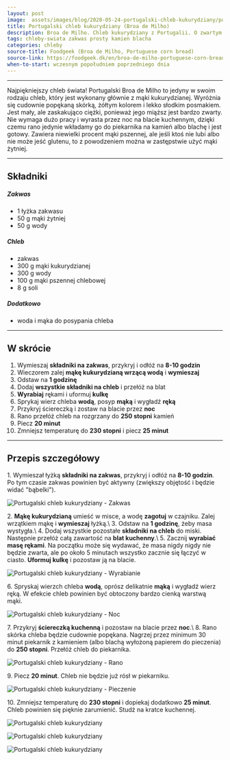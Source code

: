 ```yaml
---
layout: post
image:  assets/images/blog/2020-05-24-portugalski-chleb-kukurydziany/portugalski-chleb-kukurydziany.jpg
title: Portugalski chleb kukurydziany (Broa de Milho)
description: Broa de Milho. Chleb kukurydziany z Portugalii. O zwartym miąższu, pięknym żółtym kolorze i popękanej chrupiącej skórce. Formowany w płaskie okrągłe bochenki podsypane mąką. Wykonany z mieszanki mąki kukurydzianej i pszennej. Dzisiaj mam dla Was przepis na jeden z najlepszych chlebków jakie piekę!
tags: chleby-swiata zakwas prosty kamien blacha
categories: chleby
source-title: Foodgeek (Broa de Milho, Portuguese corn bread)
source-link: https://foodgeek.dk/en/broa-de-milho-portuguese-corn-bread/
when-to-start: wczesnym popołudniem poprzedniego dnia
---
```


-----

Najpiękniejszy chleb świata! Portugalski Broa de Milho to jedyny w swoim rodzaju chleb, który jest wykonany głównie z mąki kukurydzianej. Wyróżnia się cudownie popękaną skórką, żółtym kolorem i lekko słodkim posmakiem. Jest mały, ale zaskakująco ciężki, ponieważ jego miąższ jest bardzo zwarty. Nie wymaga dużo pracy i wyrasta przez noc na blacie kuchennym, dzięki czemu rano jedynie wkładamy go do piekarnika na kamień albo blachę i jest gotowy. Zawiera niewielki procent mąki pszennej, ale jeśli ktoś nie lubi albo nie może jeść glutenu, to z powodzeniem można w zastępstwie użyć mąki żytniej.

-----

## Składniki

##### Zakwas
* 1 łyżka zakwasu
* 50 g mąki żytniej
* 50 g wody

##### Chleb

* zakwas
* 300 g mąki kukurydzianej
* 300 g wody
* 100 g mąki pszennej chlebowej
* 8 g soli

##### Dodatkowo

* woda i mąka do posypania chleba

-----

## W skrócie

1. Wymieszaj **składniki na zakwas**, przykryj i odłóż na **8-10 godzin**
2. Wieczorem zalej **mąkę kukurydzianą wrzącą wodą**  i **wymieszaj**
3. Odstaw na **1 godzinę**
4. Dodaj **wszystkie składniki na chleb** i przełóż na blat
5. **Wyrabiaj** rękami i uformuj **kulkę**
6. Sprykaj wierz chleba **wodą**, posyp **mąką** i wygładź **ręką**
7. Przykryj ściereczką i zostaw na blacie przez **noc**
8. Rano przełóż chleb na rozgrzany do **250 stopni** kamień
9. Piecz **20 minut**
10. Zmniejsz temperaturę do **230 stopni** i piecz **25 minut**

-----

## Przepis szczegółowy

1\. Wymieszał łyżką **składniki na zakwas**, przykryj i odłóż na **8-10 godzin**. Po tym czasie zakwas powinien być aktywny (zwiększy objętość i będzie widać "bąbelki").

![Portugalski chleb kukurydziany - Zakwas](/assets/images/blog/2020-05-24-portugalski-chleb-kukurydziany/portugalski-chleb-kukurydziany-zakwas.jpg)

2\. **Mąkę kukurydzianą** umieść w misce, a wodę **zagotuj** w czajniku. Zalej wrzątkiem mąkę i **wymieszaj** łyżką.\\
3\. Odstaw na **1 godzinę**, żeby masa wystygła.\\
4\. Dodaj wszystkie pozostałe **składniki na chleb** do miski. Następnie przełóż całą zawartość na **blat kuchenny**.\\
5\. Zacznij **wyrabiać masę rękami**. Na początku może się wydawać, że masa nigdy nigdy nie będzie zwarta, ale po około 5 minutach wszystko zacznie się łączyć w ciasto. **Uformuj kulkę** i pozostaw ją na blacie.

![Portugalski chleb kukurydziany - Wyrabianie](/assets/images/blog/2020-05-24-portugalski-chleb-kukurydziany/portugalski-chleb-kukurydziany-wyrabianie.jpg)

6\. Spryskaj wierzch chleba **wodą**, oprósz delikatnie **mąką** i wygładź wierz ręką. W efekcie chleb powinien być obtoczony bardzo cienką warstwą mąki.

![Portugalski chleb kukurydziany - Noc](/assets/images/blog/2020-05-24-portugalski-chleb-kukurydziany/portugalski-chleb-kukurydziany-noc.jpg)

7\. Przykryj **ściereczką kuchenną** i pozostaw na blacie przez **noc**.\\
8\. Rano skórka chleba będzie cudownie popękana. Nagrzej przez minimum 30 minut piekarnik z kamieniem (albo blachą wyłożoną papierem do pieczenia) do **250 stopni**. Przełóż chleb do piekarnika.

![Portugalski chleb kukurydziany - Rano](/assets/images/blog/2020-05-24-portugalski-chleb-kukurydziany/portugalski-chleb-kukurydziany-rano.jpg)

9\. Piecz **20 minut**. Chleb nie będzie już rósł w piekarniku.

![Portugalski chleb kukurydziany - Pieczenie](/assets/images/blog/2020-05-24-portugalski-chleb-kukurydziany/portugalski-chleb-kukurydziany-pieczenie.jpg)

10\. Zmniejsz temperaturę do **230 stopni** i dopiekaj dodatkowo **25 minut**. Chleb powinien się pięknie zarumienić. Studź na kratce kuchennej.

![Portugalski chleb kukurydziany](/assets/images/blog/2020-05-24-portugalski-chleb-kukurydziany/portugalski-chleb-kukurydziany-koniec.jpg)

![Portugalski chleb kukurydziany](/assets/images/blog/2020-05-24-portugalski-chleb-kukurydziany/portugalski-chleb-kukurydziany-koniec-drugi.jpg)

![Portugalski chleb kukurydziany](/assets/images/blog/2020-05-24-portugalski-chleb-kukurydziany/portugalski-chleb-kukurydziany-koniec-trzeci.jpg)
